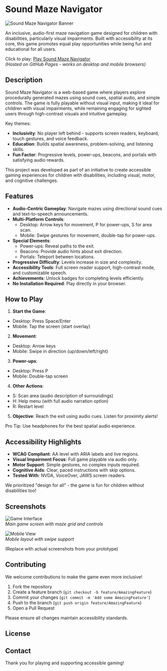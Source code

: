 # Sound Maze Navigator

![Sound Maze Navigator Banner](banner.png)

An inclusive, audio-first maze navigation game designed for children with disabilities, particularly visual impairments. Built with accessibility at its core, this game promotes equal play opportunities while being fun and educational for all users.

Click to play: [Play Sound Maze Navigator](https://sooryanathg.github.io/sound-maze-navigator/)  
*(Hosted on GitHub Pages - works on desktop and mobile browsers)*

## Description

Sound Maze Navigator is a web-based game where players explore procedurally generated mazes using sound cues, spatial audio, and simple controls. The game is fully playable without visual input, making it ideal for children with visual impairments, while remaining engaging for sighted users through high-contrast visuals and intuitive gameplay.

Key themes:
- **Inclusivity**: No player left behind - supports screen readers, keyboard, touch gestures, and voice feedback.
- **Education**: Builds spatial awareness, problem-solving, and listening skills.
- **Fun Factor**: Progressive levels, power-ups, beacons, and portals with satisfying audio rewards.

This project was developed as part of an initiative to create accessible gaming experiences for children with disabilities, including visual, motor, and cognitive challenges.

## Features

- **Audio-Centric Gameplay**: Navigate mazes using directional sound cues and text-to-speech announcements.
- **Multi-Platform Controls**:
  - Desktop: Arrow keys for movement, P for power-ups, S for area scan.
  - Mobile: Swipe gestures for movement, double-tap for power-ups.
- **Special Elements**:
  - Power-ups: Reveal paths to the exit.
  - Beacons: Provide audio hints about exit direction.
  - Portals: Teleport between locations.
- **Progressive Difficulty**: Levels increase in size and complexity.
- **Accessibility Tools**: Full screen reader support, high-contrast mode, and customizable speech.
- **Achievements**: Unlock badges for completing levels efficiently.
- **No Installation Required**: Play directly in your browser.

## How to Play

1. **Start the Game**:
- Desktop: Press Space/Enter
- Mobile: Tap the screen (start overlay)

2. **Movement**:
- Desktop: Arrow keys
- Mobile: Swipe in direction (up/down/left/right)

3. **Power-ups**:
- Desktop: Press P
- Mobile: Double-tap screen

4. **Other Actions**:
- S: Scan area (audio description of surroundings)
- H: Help menu (with full audio narration option)
- R: Restart level

5. **Objective**: Reach the exit using audio cues. Listen for proximity alerts!

Pro Tip: Use headphones for the best spatial audio experience.

## Accessibility Highlights

- **WCAG Compliant**: AA level with ARIA labels and live regions.
- **Visual Impairment Focus**: Full game playable via audio only.
- **Motor Support**: Simple gestures, no complex inputs required.
- **Cognitive Aids**: Clear, paced instructions with skip options.
- **Tested With**: NVDA, VoiceOver, JAWS screen readers.

We prioritized "design for all" - the game is fun for children without disabilities too!

## Screenshots

![Game Interface](screenshot1.png)  
*Main game screen with maze grid and controls*

![Mobile View](screenshot2.png)  
*Mobile layout with swipe support*

(Replace with actual screenshots from your prototype)

## Contributing

We welcome contributions to make the game even more inclusive!
1. Fork the repository
2. Create a feature branch (`git checkout -b feature/AmazingFeature`)
3. Commit your changes (`git commit -m 'Add some AmazingFeature'`)
4. Push to the branch (`git push origin feature/AmazingFeature`)
5. Open a Pull Request

Please ensure all changes maintain accessibility standards.

## License



## Contact


Thank you for playing and supporting accessible gaming!
